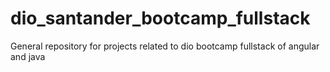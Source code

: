 # dio_santander_bootcamp_fullstack
General repository for projects related to dio bootcamp fullstack of angular and java
